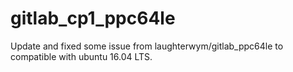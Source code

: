 # gitlab_cp1_ppc64le
Update and fixed some issue from laughterwym/gitlab_ppc64le to compatible with ubuntu 16.04 LTS.
